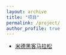 ```yaml
---
layout: archive
title: "项目"
permalink: /project/
author_profile: true
---
```




* [米德黑客马拉松](https://midyouth.github.io/files/2019/黑客马拉松.html)
